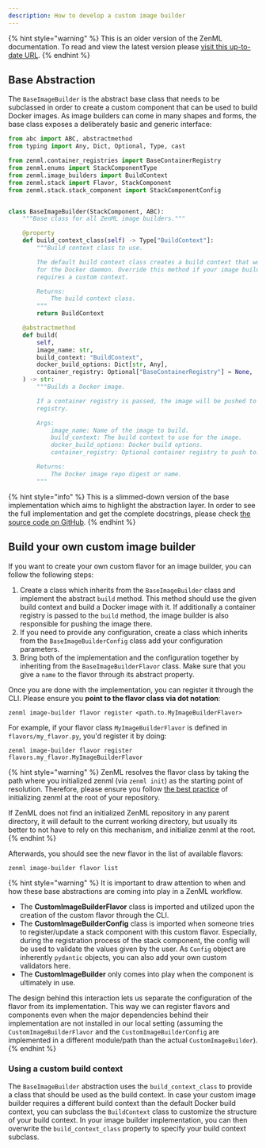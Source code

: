 ```yaml
---
description: How to develop a custom image builder
---
```


{% hint style="warning" %}
This is an older version of the ZenML documentation. To read and view the latest version please [visit this up-to-date URL](https://docs.zenml.io).
{% endhint %}


## Base Abstraction

The `BaseImageBuilder` is the abstract base class that needs to be subclassed 
in order to create a custom component that can be used to build Docker images.
As image builders can come in many shapes and forms, the base class exposes a 
deliberately basic and generic interface:

```python
from abc import ABC, abstractmethod
from typing import Any, Dict, Optional, Type, cast

from zenml.container_registries import BaseContainerRegistry
from zenml.enums import StackComponentType
from zenml.image_builders import BuildContext
from zenml.stack import Flavor, StackComponent
from zenml.stack.stack_component import StackComponentConfig


class BaseImageBuilder(StackComponent, ABC):
    """Base class for all ZenML image builders."""

    @property
    def build_context_class(self) -> Type["BuildContext"]:
        """Build context class to use.

        The default build context class creates a build context that works
        for the Docker daemon. Override this method if your image builder
        requires a custom context.

        Returns:
            The build context class.
        """
        return BuildContext

    @abstractmethod
    def build(
        self,
        image_name: str,
        build_context: "BuildContext",
        docker_build_options: Dict[str, Any],
        container_registry: Optional["BaseContainerRegistry"] = None,
    ) -> str:
        """Builds a Docker image.

        If a container registry is passed, the image will be pushed to that
        registry.

        Args:
            image_name: Name of the image to build.
            build_context: The build context to use for the image.
            docker_build_options: Docker build options.
            container_registry: Optional container registry to push to.

        Returns:
            The Docker image repo digest or name.
        """
```

{% hint style="info" %}
This is a slimmed-down version of the base implementation which aims to 
highlight the abstraction layer. In order to see the full implementation 
and get the complete docstrings, please check [the source code on GitHub](https://github.com/zenml-io/zenml/blob/main/src/zenml/image_builders/base_image_builder.py).
{% endhint %}

## Build your own custom image builder

If you want to create your own custom flavor for an image builder, you can 
follow the following steps:

1. Create a class which inherits from the `BaseImageBuilder` class and 
implement the abstract `build` method. This method should use the given build
context and build a Docker image with it. If additionally a container registry
is passed to the `build` method, the image builder is also responsible for
pushing the image there.
2. If you need to provide any configuration, create a class which inherits 
from the `BaseImageBuilderConfig` class add your configuration parameters.
3. Bring both of the implementation and the configuration together by inheriting
from the `BaseImageBuilderFlavor` class. Make sure that you give a `name`
to the flavor through its abstract property.

Once you are done with the implementation, you can register it through the CLI.
Please ensure you **point to the flavor class via dot notation**: 

```shell
zenml image-builder flavor register <path.to.MyImageBuilderFlavor>
```

For example, if your flavor class `MyImageBuilderFlavor` is defined in `flavors/my_flavor.py`,
you'd register it by doing:

```shell
zenml image-builder flavor register flavors.my_flavor.MyImageBuilderFlavor
```

{% hint style="warning" %}
ZenML resolves the flavor class by taking the path where you initialized zenml
(via `zenml init`) as the starting point of resolution. Therefore, please ensure
you follow [the best practice](../../guidelines/best-practices.md) of initializing
zenml at the root of your repository.

If ZenML does not find an initialized ZenML repository in any parent directory, it
will default to the current working directory, but usually its better to not have to
rely on this mechanism, and initialize zenml at the root.
{% endhint %}

Afterwards, you should see the new flavor in the list of available flavors:

```shell
zenml image-builder flavor list
```

{% hint style="warning" %}
It is important to draw attention to when and how these base abstractions are 
coming into play in a ZenML workflow.

- The **CustomImageBuilderFlavor** class is imported and utilized upon the 
creation of the custom flavor through the CLI.
- The **CustomImageBuilderConfig** class is imported when someone tries to 
register/update a stack component with this custom flavor. Especially, 
during the registration process of the stack component, the config will be used 
to validate the values given by the user. As `Config` object are inherently 
`pydantic` objects, you can also add your own custom validators here.
- The **CustomImageBuilder** only comes into play when the component is 
ultimately in use. 

The design behind this interaction lets us separate the configuration of the 
flavor from its implementation. This way we can register flavors and components 
even when the major dependencies behind their implementation are not installed
in our local setting (assuming the `CustomImageBuilderFlavor` and the 
`CustomImageBuilderConfig` are implemented in a different module/path than
the actual `CustomImageBuilder`).
{% endhint %}


### Using a custom build context

The `BaseImageBuilder` abstraction uses the `build_context_class` to provide a class
that should be used as the build context. In case your custom image builder requires
a different build context than the default Docker build context, you can subclass
the `BuildContext` class to customize the structure of your build context. In your 
image builder implementation, you can then overwrite the `build_context_class` property
to specify your build context subclass.
